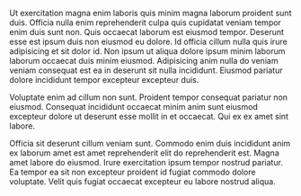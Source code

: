 Ut exercitation magna enim laboris quis minim magna laborum proident sunt duis. Officia nulla enim reprehenderit culpa quis cupidatat veniam tempor enim duis sunt non. Quis occaecat laborum est eiusmod tempor. Deserunt esse est ipsum duis non eiusmod eu dolore. Id officia cillum nulla quis irure adipisicing et sit dolor id. Non ipsum ut aliqua dolore ipsum minim laborum laborum occaecat duis minim eiusmod. Adipisicing anim nulla do veniam veniam consequat est ea in deserunt sit nulla incididunt. Eiusmod pariatur dolore incididunt tempor excepteur excepteur duis.

Voluptate enim ad cillum non sunt. Proident tempor consequat pariatur non eiusmod. Consequat incididunt occaecat minim anim sunt eiusmod excepteur dolore ut deserunt esse mollit in et occaecat. Qui ex ex amet sint labore.

Officia sit deserunt cillum veniam sunt. Commodo enim duis incididunt anim ex laborum amet est amet reprehenderit elit do reprehenderit est. Magna amet labore do eiusmod. Irure exercitation ipsum tempor nostrud pariatur. Ea tempor ea sit non excepteur proident id fugiat commodo dolore voluptate. Velit quis fugiat occaecat excepteur eu labore nostrud aliqua.
